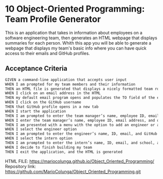 # 10 Object-Oriented Programming: Team Profile Generator

This is an application that takes in information about employees on a software engineering team, then generates an HTML webpage that displays summaries for each person. Whith this app you will be able to generate a webpage that displays my team's basic info where you can have quick access to their emails and GitHub profiles. 

## Acceptance Criteria
```md
GIVEN a command-line application that accepts user input
WHEN I am prompted for my team members and their information
THEN an HTML file is generated that displays a nicely formatted team roster based on user input
WHEN I click on an email address in the HTML
THEN my default email program opens and populates the TO field of the email with the address
WHEN I click on the GitHub username
THEN that GitHub profile opens in a new tab
WHEN I start the application
THEN I am prompted to enter the team manager’s name, employee ID, email address, and office number
WHEN I enter the team manager’s name, employee ID, email address, and office number
THEN I am presented with a menu with the option to add an engineer or an intern or to finish building my team
WHEN I select the engineer option
THEN I am prompted to enter the engineer’s name, ID, email, and GitHub username, and I am taken back to the menu
WHEN I select the intern option
THEN I am prompted to enter the intern’s name, ID, email, and school, and I am taken back to the menu
WHEN I decide to finish building my team
THEN I exit the application, and the HTML is generated

```

HTML FILE: https://mariocolunga.github.io/Object_Oriented_Programming/
Repository link: https://github.com/MarioColunga/Object_Oriented_Programming.git


